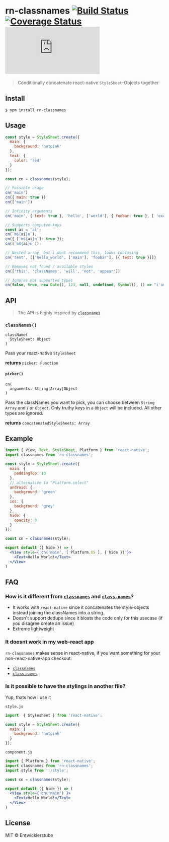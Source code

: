 # rn-classnames [![Build Status](https://travis-ci.com/entwicklerstube/rn-classnames.svg?branch=master)](https://travis-ci.com/entwicklerstube/rn-classnames) [![Coverage Status](https://coveralls.io/repos/github/entwicklerstube/rn-classnames/badge.svg?branch=master)](https://coveralls.io/github/entwicklerstube/rn-classnames?branch=master) [![gzip size](http://img.badgesize.io/https://cdn.jsdelivr.net/npm/rn-classnames/build.js)](https://cdn.jsdelivr.net/npm/rn-classnames/build.js)
> Conditionally concatenate react-native `StyleSheet`-Objects together

## Install
```
$ npm install rn-classnames
```

## Usage
```js
const style = StyleSheet.create({
  main: {
    background: 'hotpink'
  },
  text: {
    color: 'red'
  }
});

const cn = classnames(style);

// Possible usage
cn('main')
cn({ main: true })
cn(['main'])

// Infinity arguments
cn('main', { text: true }, 'hello', ['world'], { foobar: true }, [ 'example' ])

// Supports computed keys
const ai = 'ai';
cn(`m${ai}n`);
cn({ [`m${ai}n`]: true });
cn([`m${ai}n`]);

// Nested array, but i dont recommend this, looks confusing
cn('test', [['hello_world', ['main'], 'foobar'], [{ text: true }]])

// Removes not found / available styles
cn(['this', 'classNames', 'will', 'not', 'appear'])

// Ignores not supported types
cn(false, true, new Date(), 123, null, undefined, Symbol(), () => "i'am a function");
```

## API
> The API is highly inspired by [`classnames`](https://github.com/JedWatson/classnames)
### `classNames()`
```
className(
  StyleSheet: Object
)
```
Pass your react-native `StyleSheet`

**returns** `picker: Function`

#### `picker()`
```
cn(
  arguments: String|Array|Object
)
```
Pass the classNames you want to pick, you can choose between `String` `Array` and / or `Object`.
Only truthy keys in a `Object` will be included.
All other types are ignored.

**returns** `concatenatedStyleSheets: Array`

## Example
```jsx
import { View, Text, StyleSheet, Platform } from 'react-native';
import classnames from 'rn-classnames';

const style = StyleSheet.create({
  main: {
    paddingTop: 10
  },
  // alternative to "Platform.select"
  android: {
    background: 'green'
  },
  ios: {
    background: 'grey'
  },
  hide: {
    opacity: 0
  }
});

const cn = classnames(style);

export default ({ hide }) => (
  <View style={ cn('main', [ Platform.OS ], { hide }) }>
    <Text>Hello World!</Text>
  </View>
)
```

## FAQ

### How is it different from [`classnames`](https://github.com/JedWatson/classnames) and [`class-names`](https://github.com/sindresorhus/class-names)?

- It works with `react-native` since it concatenates the style-objects instead joining the classNames into a string.
- Doesn't support dedupe since it bloats the code only for this usecase (if you disagree create an issue)
- Extreme lightweight

### It doesnt work in my web-react app
`rn-classnames` makes sense in react-native, if you want something for your non-react-native-app checkout:
- [`classnames`](https://github.com/JedWatson/classnames)
- [`class-names`](https://github.com/sindresorhus/class-names)

### Is it possible to have the stylings in another file? 
Yup, thats how i use it

`style.js`
```js
import  { Stylesheet } from 'react-native';

const style = StyleSheet.create({
  main: {
    background: 'hotpink'
  }
});
```
`component.js`
```jsx
import { Platform } from 'react-native';
import classnames from 'rn-classnames';
import style from './style';

const cn = classnames(style);

export default ({ hide }) => (
  <View style={ cn('main') }>
    <Text>Hello World!</Text>
  </View>
)
```

## License
MIT © Entwicklerstube